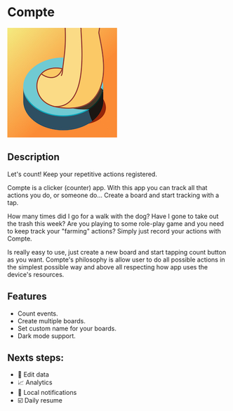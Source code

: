 # Compte
![logo](assets/ic_compte_logo.jpg)

## Description
Let's count! Keep your repetitive actions registered.

Compte is a clicker (counter) app. With this app you can track all that actions you do, or someone do… Create a board and start tracking with a tap.

How many times did I go for a walk with the dog? Have I gone to take out the trash this week? Are you playing to some role-play game and you need to keep track your "farming" actions?
Simply just record your actions with Compte.

Is really easy to use, just create a new board and start tapping count button as you want.
Compte's philosophy is allow user to do all possible actions in the simplest possible way and above all respecting how app uses the device's resources.

## Features
- Count events.
- Create multiple boards.
- Set custom name for your boards.
- Dark mode support.

## Nexts steps:
- 📝 Edit data
- 📈 Analytics
- 📲 Local notifications
- ☑️ Daily resume
